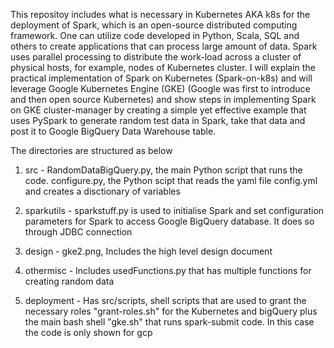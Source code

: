 This repositoy includes what is necessary in Kubernetes AKA k8s for the deployment of Spark, which is an open-source distributed computing framework. One can utilize code developed in Python, Scala, SQL and others to create applications that can process large amount of data. Spark uses parallel processing to distribute the work-load across a cluster of physical hosts, for example, nodes of Kubernetes cluster.
I will explain the practical implementation of Spark on Kubernetes (Spark-on-k8s) and will leverage Google Kubernetes Engine (GKE) (Google was first to introduce and then open source Kubernetes) and show steps in implementing Spark on GKE cluster-manager by creating a simple yet effective example that uses PySpark to generate random test data in Spark, take that data and post it to Google BigQuery Data Warehouse table.

The directories are structured as below

1) src - RandomDataBigQuery.py, the main Python script that runs the code.
         configure.py, the Python scipt that reads the yaml file config.yml and creates a disctionary of variables 

2) sparkutils - sparkstuff.py is used to initialise Spark and set configuration parameters for Spark to access Google BigQuery database. It does so through JDBC connection

3) design - gke2.png, Includes the high level design document 

4) othermisc - Includes usedFunctions.py that has multiple functions for creating random data

5) deployment - Has src/scripts, shell scripts that are used to grant the necessary roles "grant-roles.sh" for the Kubernetes and bigQuery plus the main bash shell "gke.sh" that runs spark-submit code. In this case the code
                is only shown for gcp 
